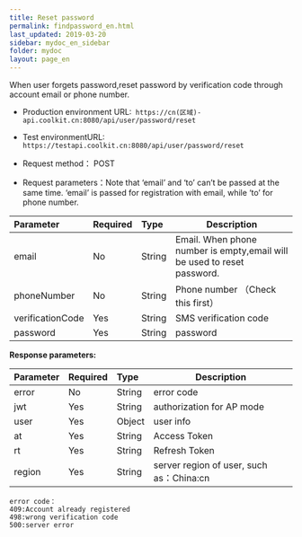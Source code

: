 ```yaml
---
title: Reset password
permalink: findpassword_en.html
last_updated: 2019-03-20
sidebar: mydoc_en_sidebar
folder: mydoc
layout: page_en
---
```



When user forgets password,reset password by verification code through account email or phone number.
- Production environment URL:``` https://cn(区域)-api.coolkit.cn:8080/api/user/password/reset``` 

- Test environmentURL:``` https://testapi.coolkit.cn:8080/api/user/password/reset``` 

- Request method： POST

- Request parameters：Note that ‘email’ and ‘to’ can’t be passed at the same time. ‘email’ is passed for registration with email, while ‘to’ for phone number.

|Parameter|Required|Type|Description|
|:----    |:---|:----- |-----   |
|email |No  |String |Email. When phone number is empty,email will be used to reset password.  |
|phoneNumber |No  |String | Phone number （Check this first）    |
|verificationCode     |Yes  |String | SMS verification code  |
|password     |Yes  |String | password |

**Response parameters:**

|Parameter|Required|Type|Description|
|:----    |:---|:----- |-----   |
|error |No  |String | error code  |
|jwt |Yes  |String | authorization for AP mode  |
|user |Yes  |Object | user info  |
|at |Yes  |String | Access Token  |
|rt |Yes  |String | Refresh Token  |
|region |Yes  |String | server region of user, such as：China:cn  |

```
error code：
409:Account already registered
498:wrong verification code
500:server error
```

